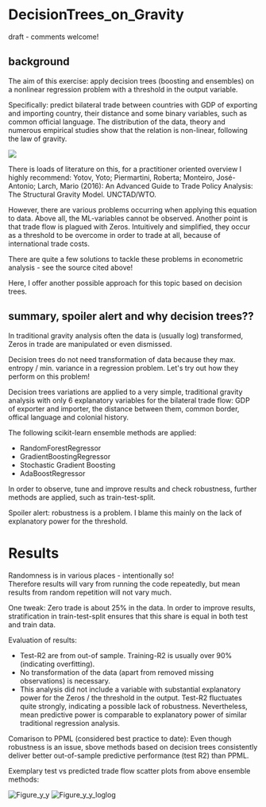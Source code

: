 # DecisionTrees_on_Gravity

draft - comments welcome!

## background
The aim of this exercise: apply decision trees (boosting and ensembles) on a nonlinear regression problem with a threshold in the output variable. 

Specifically: predict bilateral trade between countries with GDP of exporting and importing country, their distance and some binary variables, such as common official language. 
The distribution of the data, theory and numerous empirical studies show that the relation is non-linear, following the law of gravity. 

<img src="https://render.githubusercontent.com/render/math?math=tradeFlow=\frac{GDP_{exp}*GDP_{imp}}{GDP_{world}}*(\frac{tradeCosts}{ML_{exp}*ML_{imp}})^{1-elast}">

There is loads of literature on this, for a practitioner oriented overview I highly recommend: Yotov, Yoto; Piermartini, Roberta; Monteiro, José-Antonio; Larch, Mario (2016): An Advanced Guide to Trade Policy Analysis: The Structural Gravity Model. UNCTAD/WTO.

However, there are various problems occurring when applying this equation to data. Above all, the ML-variables cannot be observed. Another point is that trade flow is plagued with Zeros. Intuitively and simplified, they occur as a threshold to be overcome in order to trade at all, because of international trade costs.

There are quite a few solutions to tackle these problems in econometric analysis - see the source cited above!

Here, I offer another possible approach for this topic based on decision trees.

## summary, spoiler alert and why decision trees??

In traditional gravity analysis often the data is (usually log) transformed, Zeros in trade are manipulated or even dismissed. 

Decision trees do not need transformation of data because they max. entropy / min. variance in a regression problem. Let's try out how they perform on this problem!

Decision trees variations are applied to a very simple, traditional gravity analysis with only 6 explanatory variables for the bilateral trade flow: GDP of exporter and importer, the distance between them, common border, offical language and colonial history.

The following scikit-learn ensemble methods are applied:
* RandomForestRegressor
* GradientBoostingRegressor
* Stochastic Gradient Boosting
* AdaBoostRegressor

In order to observe, tune and improve results and check robustness, further methods are applied, such as train-test-split.

Spoiler alert: robustness is a problem. I blame this mainly on the lack of explanatory power for the threshold.

# Results

Randomness is in various places - intentionally so!  
Therefore results will vary from running the code repeatedly, but mean results from random repetition will not vary much.

One tweak:  Zero trade is about 25% in the data. In order to improve results, stratification in train-test-split ensures that this share is equal in both test and train data.

Evaluation of results:
* Test-R2 are from out-of sample. Training-R2 is usually over 90% (indicating overfitting).
* No transformation of the data (apart from removed missing observations) is necessary.
* This analysis did not include a variable with substantial explanatory power for the Zeros / the threshold in the output. Test-R2 fluctuates quite strongly, indicating a possible lack of robustness. Nevertheless, mean predictive power is comparable to explanatory power of similar traditional regression analysis.

Comarison to PPML (considered best practice to date): 
Even though robustness is an issue, sbove methods based on decision trees consistently deliver better out-of-sample predictive performance (test R2) than PPML.

Exemplary test vs predicted trade flow scatter plots from above ensemble methods:


![Figure_y_y](https://user-images.githubusercontent.com/82636544/116657384-99758c80-a98e-11eb-969a-8e6d7ce862dd.png) ![Figure_y_y_loglog](https://user-images.githubusercontent.com/82636544/116657399-9d091380-a98e-11eb-99b3-a65ddee0f53a.png)


